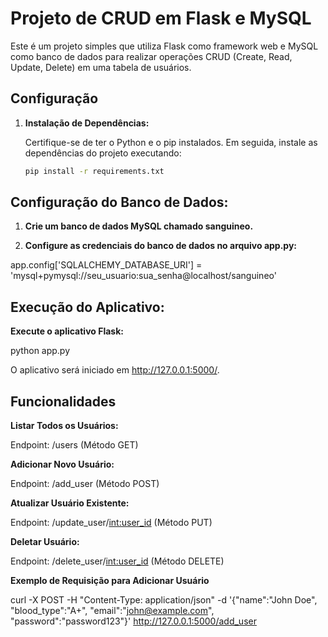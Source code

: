 # Projeto de CRUD em Flask e MySQL

Este é um projeto simples que utiliza Flask como framework web e MySQL como banco de dados para realizar operações CRUD (Create, Read, Update, Delete) em uma tabela de usuários.

## Configuração

1. **Instalação de Dependências:**

   Certifique-se de ter o Python e o pip instalados. Em seguida, instale as dependências do projeto executando:

   ```bash
   pip install -r requirements.txt

## Configuração do Banco de Dados:

1. **Crie um banco de dados MySQL chamado sanguineo.**

2. **Configure as credenciais do banco de dados no arquivo app.py:**

app.config['SQLALCHEMY_DATABASE_URI'] = 'mysql+pymysql://seu_usuario:sua_senha@localhost/sanguineo'


## Execução do Aplicativo:

**Execute o aplicativo Flask:**

python app.py

O aplicativo será iniciado em http://127.0.0.1:5000/.

## Funcionalidades
**Listar Todos os Usuários:**

Endpoint: /users (Método GET)

**Adicionar Novo Usuário:**

Endpoint: /add_user (Método POST)

**Atualizar Usuário Existente:**

Endpoint: /update_user/<int:user_id> (Método PUT)

**Deletar Usuário:**

Endpoint: /delete_user/<int:user_id> (Método DELETE)

**Exemplo de Requisição para Adicionar Usuário**

curl -X POST -H "Content-Type: application/json" -d '{"name":"John Doe", "blood_type":"A+", "email":"john@example.com", "password":"password123"}' http://127.0.0.1:5000/add_user
